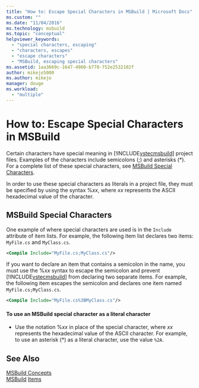 ```yaml
---
title: "How to: Escape Special Characters in MSBuild | Microsoft Docs"
ms.custom: ""
ms.date: "11/04/2016"
ms.technology: msbuild
ms.topic: "conceptual"
helpviewer_keywords: 
  - "special characters, escaping"
  - "characters, escapes"
  - "escape characters"
  - "MSBuild, escaping special characters"
ms.assetid: 1aa3669c-1647-4960-b770-752e2532102f
author: mikejo5000
ms.author: mikejo
manager: douge
ms.workload: 
  - "multiple"
---
```

# How to: Escape Special Characters in MSBuild
Certain characters have special meaning in [!INCLUDE[vstecmsbuild](../extensibility/internals/includes/vstecmsbuild_md.md)] project files. Examples of the characters include semicolons (;) and asterisks (*). For a complete list of these special characters, see [MSBuild Special Characters](../msbuild/msbuild-special-characters.md).  
  
 In order to use these special characters as literals in a project file, they must be specified by using the syntax %*xx*, where *xx* represents the ASCII hexadecimal value of the character.  
  
## MSBuild Special Characters  
 One example of where special characters are used is in the `Include` attribute of item lists. For example, the following item list declares two items: `MyFile.cs` and `MyClass.cs`.  
  
```xml  
<Compile Include="MyFile.cs;MyClass.cs"/>  
```  
  
 If you want to declare an item that contains a semicolon in the name, you must use the %*xx* syntax to escape the semicolon and prevent [!INCLUDE[vstecmsbuild](../extensibility/internals/includes/vstecmsbuild_md.md)] from declaring two separate items. For example, the following item escapes the semicolon and declares one item named `MyFile.cs;MyClass.cs`.  
  
```xml  
<Compile Include="MyFile.cs%3BMyClass.cs"/>  
```  
  
#### To use an MSBuild special character as a literal character  
  
-   Use the notation %*xx* in place of the special character, where *xx* represents the hexadecimal value of the ASCII character. For example, to use an asterisk (*) as a literal character, use the value `%2A`.  
  
## See Also  
 [MSBuild Concepts](../msbuild/msbuild-concepts.md)   
 [MSBuild](../msbuild/msbuild.md)
 [Items](../msbuild/msbuild-items.md)